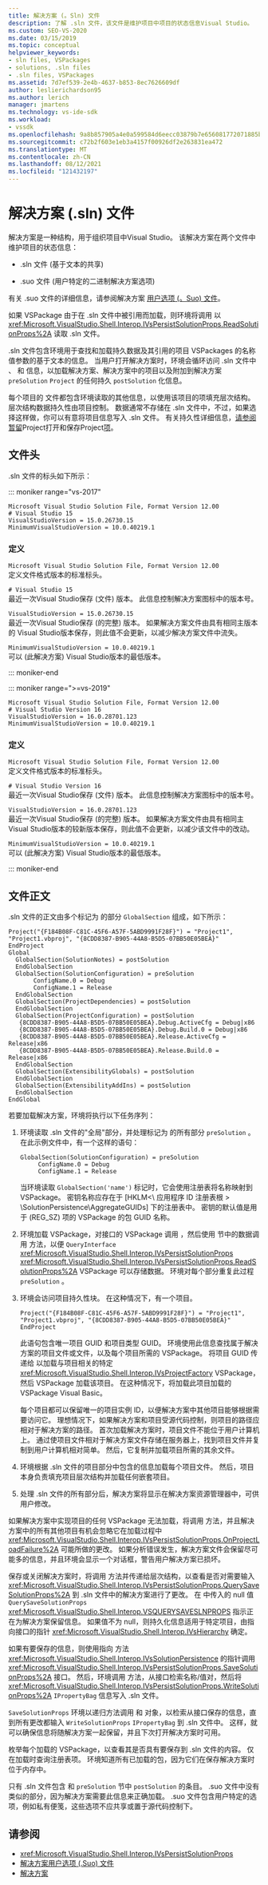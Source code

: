 ```yaml
---
title: 解决方案 (。Sln) 文件
description: 了解 .sln 文件，该文件是维护项目中项目的状态信息Visual Studio。
ms.custom: SEO-VS-2020
ms.date: 03/15/2019
ms.topic: conceptual
helpviewer_keywords:
- sln files, VSPackages
- solutions, .sln files
- .sln files, VSPackages
ms.assetid: 7d7ef539-2e4b-4637-b853-8ec7626609df
author: leslierichardson95
ms.author: lerich
manager: jmartens
ms.technology: vs-ide-sdk
ms.workload:
- vssdk
ms.openlocfilehash: 9a8b857905a4e0a599584d6eecc03879b7e656081772071885bd25461b2220bd
ms.sourcegitcommit: c72b2f603e1eb3a4157f00926df2e263831ea472
ms.translationtype: MT
ms.contentlocale: zh-CN
ms.lasthandoff: 08/12/2021
ms.locfileid: "121432197"
---
```

# <a name="solution-sln-file"></a>解决方案 (.sln) 文件

解决方案是一种结构，用于组织项目中Visual Studio。 该解决方案在两个文件中维护项目的状态信息：

- .sln 文件 (基于文本的共享) 

- .suo 文件 (用户特定的二进制解决方案选项) 

有关 .suo 文件的详细信息，请参阅解决方案 [用户选项 (。Suo) 文件](../../extensibility/internals/solution-user-options-dot-suo-file.md)。

如果 VSPackage 由于在 .sln 文件中被引用而加载，则环境将调用 以 <xref:Microsoft.VisualStudio.Shell.Interop.IVsPersistSolutionProps.ReadSolutionProps%2A> 读取 .sln 文件。

.sln 文件包含环境用于查找和加载持久数据及其引用的项目 VSPackages 的名称值参数的基于文本的信息。 当用户打开解决方案时，环境会循环访问 .sln 文件中 、 和 信息，以加载解决方案、解决方案中的项目以及附加到解决方案 `preSolution` `Project` 的任何持久 `postSolution` 化信息。

每个项目的 文件都包含环境读取的其他信息，以使用该项目的项填充层次结构。 层次结构数据持久性由项目控制。 数据通常不存储在 .sln 文件中，不过，如果选择这样做，你可以有意将项目信息写入 .sln 文件。 有关持久性详细信息，[请参阅暂留](../../extensibility/internals/project-persistence.md)Project打开和保存Project[项](../../extensibility/internals/opening-and-saving-project-items.md)。

## <a name="file-header"></a>文件头

.sln 文件的标头如下所示：

::: moniker range="vs-2017"

```
Microsoft Visual Studio Solution File, Format Version 12.00
# Visual Studio 15
VisualStudioVersion = 15.0.26730.15
MinimumVisualStudioVersion = 10.0.40219.1
```

### <a name="definitions"></a>定义

`Microsoft Visual Studio Solution File, Format Version 12.00`\
定义文件格式版本的标准标头。

`# Visual Studio 15`\
最近一次Visual Studio保存 (文件) 版本。 此信息控制解决方案图标中的版本号。

`VisualStudioVersion = 15.0.26730.15`\
最近一次Visual Studio保存 (的完整) 版本。 如果解决方案文件由具有相同主版本的 Visual Studio版本保存，则此值不会更新，以减少解决方案文件中流失。

`MinimumVisualStudioVersion = 10.0.40219.1`\
可以 (此解决方案) Visual Studio版本的最低版本。

::: moniker-end

::: moniker range=">=vs-2019"

```
Microsoft Visual Studio Solution File, Format Version 12.00
# Visual Studio Version 16
VisualStudioVersion = 16.0.28701.123
MinimumVisualStudioVersion = 10.0.40219.1
```

### <a name="definitions"></a>定义

`Microsoft Visual Studio Solution File, Format Version 12.00`\
定义文件格式版本的标准标头。

`# Visual Studio Version 16`\
最近一次Visual Studio保存 (文件) 版本。 此信息控制解决方案图标中的版本号。

`VisualStudioVersion = 16.0.28701.123`\
最近一次Visual Studio保存 (的完整) 版本。 如果解决方案文件由具有相同主Visual Studio版本的较新版本保存，则此值不会更新，以减少该文件中的改动。

`MinimumVisualStudioVersion = 10.0.40219.1`\
可以 (此解决方案) Visual Studio版本的最低版本。

::: moniker-end

## <a name="file-body"></a>文件正文

.sln 文件的正文由多个标记为 的部分 `GlobalSection` 组成，如下所示：

```
Project("{F184B08F-C81C-45F6-A57F-5ABD9991F28F}") = "Project1", "Project1.vbproj", "{8CDD8387-B905-44A8-B5D5-07BB50E05BEA}"
EndProject
Global
  GlobalSection(SolutionNotes) = postSolution
  EndGlobalSection
  GlobalSection(SolutionConfiguration) = preSolution
       ConfigName.0 = Debug
       ConfigName.1 = Release
  EndGlobalSection
  GlobalSection(ProjectDependencies) = postSolution
  EndGlobalSection
  GlobalSection(ProjectConfiguration) = postSolution
   {8CDD8387-B905-44A8-B5D5-07BB50E05BEA}.Debug.ActiveCfg = Debug|x86
   {8CDD8387-B905-44A8-B5D5-07BB50E05BEA}.Debug.Build.0 = Debug|x86
   {8CDD8387-B905-44A8-B5D5-07BB50E05BEA}.Release.ActiveCfg = Release|x86
   {8CDD8387-B905-44A8-B5D5-07BB50E05BEA}.Release.Build.0 = Release|x86
  EndGlobalSection
  GlobalSection(ExtensibilityGlobals) = postSolution
  EndGlobalSection
  GlobalSection(ExtensibilityAddIns) = postSolution
  EndGlobalSection
EndGlobal
```

若要加载解决方案，环境将执行以下任务序列：

1. 环境读取 .sln 文件的"全局"部分，并处理标记为 的所有部分 `preSolution` 。 在此示例文件中，有一个这样的语句：

   ```
   GlobalSection(SolutionConfiguration) = preSolution
        ConfigName.0 = Debug
        ConfigName.1 = Release
   ```

   当环境读取 `GlobalSection('name')` 标记时，它会使用注册表将名称映射到 VSPackage。 密钥名称应存在于 [HKLM<\\ 应用程序 ID 注册表根 \> \SolutionPersistence\AggregateGUIDs] 下的注册表中。 密钥的默认值是用于 (REG_SZ) 项的 VSPackage 的包 GUID 名称。

2. 环境加载 VSPackage，对接口的 VSPackage 调用 ，然后使用 节中的数据调用 方法，以便 `QueryInterface` <xref:Microsoft.VisualStudio.Shell.Interop.IVsPersistSolutionProps> <xref:Microsoft.VisualStudio.Shell.Interop.IVsPersistSolutionProps.ReadSolutionProps%2A> VSPackage 可以存储数据。 环境对每个部分重复此过程 `preSolution` 。

3. 环境会访问项目持久性块。 在这种情况下，有一个项目。

   ```
   Project("{F184B08F-C81C-45F6-A57F-5ABD9991F28F}") = "Project1",
   "Project1.vbproj", "{8CDD8387-B905-44A8-B5D5-07BB50E05BEA}"
   EndProject
   ```

   此语句包含唯一项目 GUID 和项目类型 GUID。 环境使用此信息查找属于解决方案的项目文件或文件，以及每个项目所需的 VSPackage。 将项目 GUID 传递给 以加载与项目相关的特定 <xref:Microsoft.VisualStudio.Shell.Interop.IVsProjectFactory> VSPackage，然后 VSPackage 加载该项目。 在这种情况下，将加载此项目加载的 VSPackage Visual Basic。

   每个项目都可以保留唯一的项目实例 ID，以便解决方案中其他项目能够根据需要访问它。 理想情况下，如果解决方案和项目受源代码控制，则项目的路径应相对于解决方案的路径。 首次加载解决方案时，项目文件不能位于用户计算机上。 通过使项目文件相对于解决方案文件存储在服务器上，找到项目文件并复制到用户计算机相对简单。 然后，它复制并加载项目所需的其余文件。

4. 环境根据 .sln 文件的项目部分中包含的信息加载每个项目文件。 然后，项目本身负责填充项目层次结构并加载任何嵌套项目。

5. 处理 .sln 文件的所有部分后，解决方案将显示在解决方案资源管理器中，可供用户修改。

如果解决方案中实现项目的任何 VSPackage 无法加载，将调用 方法，并且解决方案中的所有其他项目有机会忽略它在加载过程中 <xref:Microsoft.VisualStudio.Shell.Interop.IVsPersistSolutionProps.OnProjectLoadFailure%2A> 可能所做的更改。 如果分析错误发生，解决方案文件会保留尽可能多的信息，并且环境会显示一个对话框，警告用户解决方案已损坏。

保存或关闭解决方案时，将调用 方法并传递给层次结构，以查看是否对需要输入 <xref:Microsoft.VisualStudio.Shell.Interop.IVsPersistSolutionProps.QuerySaveSolutionProps%2A> 到 .sln 文件中的解决方案进行了更改。 在 中传入的 null 值 `QuerySaveSolutionProps` <xref:Microsoft.VisualStudio.Shell.Interop.VSQUERYSAVESLNPROPS> 指示正在为解决方案保留信息。 如果值不为 null，则持久化信息适用于特定项目，由指向接口的指针 <xref:Microsoft.VisualStudio.Shell.Interop.IVsHierarchy> 确定。

如果有要保存的信息，则使用指向 方法 <xref:Microsoft.VisualStudio.Shell.Interop.IVsSolutionPersistence> 的指针调用 <xref:Microsoft.VisualStudio.Shell.Interop.IVsPersistSolutionProps.SaveSolutionProps%2A> 接口。 然后，环境调用 方法，从接口检索名称/值对，然后将 <xref:Microsoft.VisualStudio.Shell.Interop.IVsPersistSolutionProps.WriteSolutionProps%2A> `IPropertyBag` 信息写入 .sln 文件。

`SaveSolutionProps` 环境以递归方法调用 和 对象，以检索从接口保存的信息，直到所有更改都输入 `WriteSolutionProps` `IPropertyBag` 到 .sln 文件中。 这样，就可以确保信息将随解决方案一起保留，并且下次打开解决方案时可用。

枚举每个加载的 VSPackage，以查看其是否具有要保存到 .sln 文件的内容。 仅在加载时查询注册表项。 环境知道所有已加载的包，因为它们在保存解决方案时位于内存中。

只有 .sln 文件包含 和 `preSolution` 节中 `postSolution` 的条目。 .suo 文件中没有类似的部分，因为解决方案需要此信息来正确加载。 .suo 文件包含用户特定的选项，例如私有便笺，这些选项不应共享或置于源代码控制下。

## <a name="see-also"></a>请参阅

- <xref:Microsoft.VisualStudio.Shell.Interop.IVsPersistSolutionProps>
- [解决方案用户选项 (.Suo) 文件](../../extensibility/internals/solution-user-options-dot-suo-file.md)
- [解决方案](../../extensibility/internals/solutions-overview.md)
